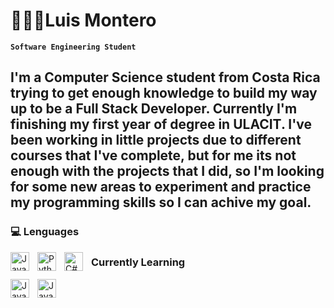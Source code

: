 # 👨🏽‍💻Luis Montero

**`Software Engineering Student`**

I'm a Computer Science student from Costa Rica trying to get enough knowledge to build my way up to be a Full Stack Developer.
Currently I'm finishing my first year of degree in ULACIT. I've been working in little projects due to different courses that I've complete, but for me its not enough with the projects that I did, so I'm looking for some new areas to experiment and practice my programming skills so I can achive my goal.
---

### 💻 Lenguages 

<img align="left" alt="Java" width="30px" style="padding-right: 10px;" src="https://cdn.jsdelivr.net/gh/devicons/devicon/icons/java/java-original.svg"/>
<img align="left" alt="Python" width="30px" style="padding-right: 10px;" src="https://cdn.jsdelivr.net/gh/devicons/devicon/icons/python/python-original.svg"/>
<img align="left" alt="C#" width="30px" style="padding-right: 10px;" src="https://cdn.jsdelivr.net/gh/devicons/devicon/icons/csharp/csharp-original.svg"/>


### Currently Learning
<img align="left" alt="Java" width="30px" style="padding-right: 10px;" src="https://cdn.jsdelivr.net/gh/devicons/devicon/icons/html5/html5-original.svg"/>
<img align="left" alt="Java" width="30px" style="padding-right: 10px;" src="https://cdn.jsdelivr.net/gh/devicons/devicon/icons/css3/css3-original.svg"/>






